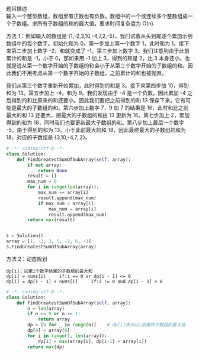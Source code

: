 
题目描述  
输入一个整型数组，数组里有正数也有负数。数组中的一个或连续多个整数组成一个子数组。求所有子数组的和的最大值。要求时间复杂度为 O(n).  


方法 1：例如输入的数组是 {1,-2,3,10,-4,7,2,-5}，我们试着从头到尾逐个累加示例数组中的每个数字。初始化和为 0。第一步加上第一个数字 1，此时和为 1。接下来第二步加上数字 -2，和就变成了 -1。第三步加上数字 3。我们注意到由于此前累计的和是 -1，小于 0，那如果用 -1 加上 3，得到的和是 2，比 3 本身还小。也就是说从第一个数字开始的子数组的和会小于从第三个数字开始的子数组的和。因此我们不用考虑从第一个数字开始的子数组，之前累计的和也被抛弃。  

我们从第三个数字重新开始累加，此时得到的和是 3。接下来第四步加 10，得到和为 13。第五步加上 -4，和为 9。我们发现由于 -4 是一个负数，因此累加 -4 之后得到的和比原来的和还要小。因此我们要把之前得到的和 13 保存下来，它有可能是最大的子数组的和。第六步加上数字 7，9 加 7 的结果是 16，此时和比之前最大的和 13 还要大，把最大的子数组的和由 13 更新为 16。第七步加上 2，累加得到的和为 18，同时我们也要更新最大子数组的和。第八步加上最后一个数字 -5，由于得到的和为 13，小于此前最大的和 18，因此最终最大的子数组的和为 18，对应的子数组是 {3,10,-4,7, 2}。  

```python 
# -*- coding:utf-8 -*-
class Solution:
    def FindGreatestSumOfSubArray(self, array):
        if not array:
            return None 
        result = [] 
        max_num = 0
        for i in range(len(array)):
            max_num += array[i] 
            result.append(max_num) 
            if max_num < array[i]:
                max_num = array[i] 
                result.append(max_num) 
        return max(result) 


s = Solution()
array = [1, -2, 3, 5, -2, 6, -1]
s.FindGreatestSumOfSubArray(array) 
```


方法 2：动态规划  

    dp[i]：以第i个数字结尾的子数组的最大和
    dp[i] = nums[i]     if:i == 0 or dp[i - 1] <= 0
    dp[i] = dp[i - 1] + nums[i]     if:i != 0 and dp[i - 1] > 0  
    
```python 
# -*- coding:utf-8 -*-
class Solution:
    def FindGreatestSumOfSubArray(self, array):
        n = len(array) 
        if n == 0 or n == 1:
            return array
        dp = [0 for _ in range(n)]    # dp[i]表示以i结尾的子数组的最大值
        dp[0] = array[0] 
        for i in range(1, len(array)):
            dp[i] = max(array[i], dp[i-1] + array[i]) 
        return max(dp) 
```
